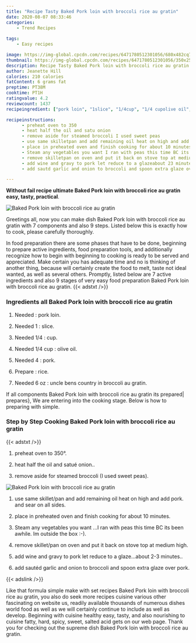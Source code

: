 ```yaml
---
title: "Recipe Tasty Baked Pork loin with broccoli rice au gratin"
date: 2020-08-07 08:33:46
categories:
    - Trend Recipes
    
tags:
    - Easy recipes

image: https://img-global.cpcdn.com/recipes/6471780512301056/680x482cq70/baked-pork-loin-with-broccoli-rice-au-gratin-recipe-main-photo.jpg
thumbnail: https://img-global.cpcdn.com/recipes/6471780512301056/350x250cq70/baked-pork-loin-with-broccoli-rice-au-gratin-recipe-main-photo.jpg
description: Recipe Tasty Baked Pork loin with broccoli rice au gratin with 7 ingredients and 9 stages of easy cooking.
author: Jeanette Hill
calories: 210 calories
fatContent: 6 grams fat
preptime: PT38M
cooktime: PT1H
ratingvalue: 4.2
reviewcount: 1437
recipeingredient: ["pork loin", "1slice", "1/4cup", "1/4 cupolive oil", "4pork", "rice", "6 ozuncle bens country in broccoli au gratin"]

recipeinstructions: 
      - preheat oven to 350 
      - heat half the oil and satu onion 
      - remove aside for steamed broccoli I used sweet peas 
      - use same skilletpan and add remaining oil heat on high and add pork and sear on all sides 
      - place in preheated oven and finish cooking for about 10 minutes 
      - Steam any vegetables you want I ran with peas this time BC its been awhile Im outside the box  
      - remove skilletpan on oven and put it back on stove top at medium high 
      - add wine and gravy to pork let reduce to a glazeabout 23 minutes 
      - add sautd garlic and onion to broccoli and spoon extra glaze over pork

---
```




**Without fail recipe ultimate Baked Pork loin with broccoli rice au gratin easy, tasty, practical**. 


![Baked Pork loin with broccoli rice au gratin](https://img-global.cpcdn.com/recipes/6471780512301056/680x482cq70/baked-pork-loin-with-broccoli-rice-au-gratin-recipe-main-photo.jpg "Baked Pork loin with broccoli rice au gratin")




Greetings all, now you can make dish Baked Pork loin with broccoli rice au gratin with 7 components and also 9 steps. Listed below this is exactly how to cook, please carefully thoroughly.

In food preparation there are some phases that have to be done, beginning to prepare active ingredients, food preparation tools, and additionally recognize how to begin with beginning to cooking is ready to be served and appreciated. Make certain you has adequate time and no is thinking of another thing, because will certainly create the food to melt, taste not ideal wanted, as well as several others. Promptly, listed below are 7 active ingredients and also 9 stages of very easy food preparation Baked Pork loin with broccoli rice au gratin.
{{< adstxt />}}

### Ingredients all Baked Pork loin with broccoli rice au gratin


1. Needed  : pork loin.

1. Needed 1 : slice.

1. Needed 1/4 : cup.

1. Needed 1/4 cup : olive oil.

1. Needed 4 : pork.

1. Prepare  : rice.

1. Needed 6 oz : uncle bens country in broccoli au gratin.



If all components Baked Pork loin with broccoli rice au gratin its prepared| prepares}, We are entering into the cooking stage. Below is how to preparing with simple.

### Step by Step Cooking Baked Pork loin with broccoli rice au gratin

{{< adstxt />}}


1. preheat oven to 350°.



1. heat half the oil and satué onion..



1. remove aside for steamed broccoli (I used sweet peas).



![Baked Pork loin with broccoli rice au gratin](https://img-global.cpcdn.com/steps/5914581956296704/160x128cq70/baked-pork-loin-with-broccoli-rice-au-gratin-recipe-step-3-photo.jpg" "Baked Pork loin with broccoli rice au gratin")



1. use same skillet/pan and add remaining oil heat on high and add pork. and sear on all sides.



1. place in preheated oven and finish cooking for about 10 minutes.



1. Steam any vegetables you want ...I ran with peas this time BC its been awhile. Im outside the box :-).



1. remove skillet/pan on oven and put it back on stove top at medium high.



1. add wine and gravy to pork let reduce to a glaze...about 2-3 minutes..



1. add sautéd garlic and onion to broccoli and spoon extra glaze over pork.





{{< adslink />}}

Like that formula simple make with set recipes Baked Pork loin with broccoli rice au gratin, you also do seek more recipes cuisine various other fascinating on website us, readily available thousands of numerous dishes world food as well as we will certainly continue to include as well as develop. Beginning with cuisine healthy easy, tasty, and also nourishing to cuisine fatty, hard, spicy, sweet, salted acid gets on our web page. Thank you for checking out the supreme dish Baked Pork loin with broccoli rice au gratin.
